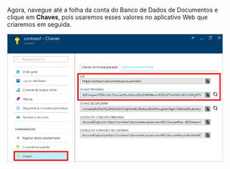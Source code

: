   Agora, navegue até a folha da conta do Banco de Dados de Documentos e clique em **Chaves**, pois usaremos esses valores no aplicativo Web que criaremos em seguida.

![Captura de tela do Portal do Azure mostrando uma conta de Banco de Dados de Documentos, com o botão Chaves realçado na folha Conta de Banco de Dados de Documentos e os valores URI, CHAVE PRIMÁRIA e CHAVE SECUNDÁRIA realçados na folha Chaves](./media/documentdb-keys/keys.png)



<!--HONumber=Jan17_HO1-->


